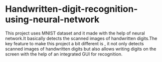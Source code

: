 # Handwritten-digit-recognition-using-neural-network
This project uses MNIST dataset and it made with the help of neural network.It basically detects the scanned images of handwritten digits.The key feature to make this project a bit different is , it not only detects scanned images of handwritten digits but also allows writing digits on the screen with the help of an integrated GUI for recognition.
